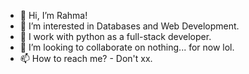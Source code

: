 - 👋 Hi, I’m Rahma!
- 👀 I’m interested in Databases and Web Development.
- 🌱 I work with python as a full-stack developer.
- 💞️ I’m looking to collaborate on nothing... for now lol.
- 📫 How to reach me? - Don't xx.

<!---
Rahmaao/Rahmaao is a ✨ special ✨ repository because its `README.md` (this file) appears on your GitHub profile.
You can click the Preview link to take a look at your changes.
--->
